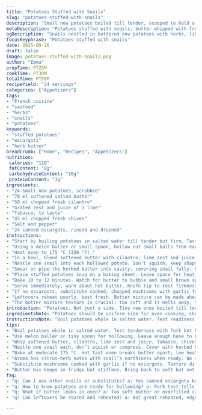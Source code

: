 ```yaml
---
title: "Potatoes Stuffed with Snails"
slug: "potatoes-stuffed-with-snails"
description: "Small new potatoes boiled till tender, scooped to hold a snail each. Butter whipped with cilantro, lime zest, lime juice, Tabasco, and chives for punch. Snail nestled in, butter dolloped to seal. Oven finish creates bubbling, sizzling, fragrant bites. Alt cooking time, freshness key. Flexible herbs, some swapped dill and parsley for a twist. Texture contrast potatoes and rich sea aroma from escargots. Savory, bright, spicy. A dish needing sharp knife, steady hand for scooping. Hot steam signals doneness. Patience on the butter mix. Messy, but worth it."
metaDescription: "Potatoes stuffed with snails, butter whipped with fresh herbs, lime zest, and Tabasco. Crispy edges, bubbling butter, earthy, bright, savory bites."
ogDescription: "Snails nestled in buttered new potatoes with herbs, lime, and heat. Watch for bubbling butter, crisp edges, and citrus-herb aroma before serving."
focusKeyphrase: "Potatoes stuffed with snails"
date: 2025-09-26
draft: false
image: potatoes-stuffed-with-snails.png
author: "Emma"
prepTime: PT25M
cookTime: PT30M
totalTime: PT55M
recipeYield: "24 servings"
categories: ["Appetizers"]
tags:
- "French cuisine"
- "seafood"
- "herbs"
- "snails"
- "potatoes"
keywords:
- "stuffed potatoes"
- "escargots"
- "herb butter"
breadcrumb: ["Home", "Recipes", "Appetizers"]
nutrition: 
 calories: "120"
 fatContent: "8g"
 carbohydrateContent: "10g"
 proteinContent: "3g"
ingredients:
- "24 small new potatoes, scrubbed"
- "70 ml softened salted butter"
- "50 ml chopped fresh cilantro"
- "Grated zest and juice of 1 lime"
- "Tabasco, to taste"
- "45 ml chopped fresh chives"
- "Salt and pepper"
- "24 canned escargots, rinsed and drained"
instructions:
- "Start by boiling potatoes in salted water till tender but firm. Tactile test with fork. Not mushy. Cool enough to handle but still warm."
- "Using a melon baller or small spoon, hollow out small balls from each. Leave base stable by cutting a thin slice if rolling. Important or they tip during bake."
- "Heat oven to 175 °C (350 °F)."
- "In a bowl, blend softened butter with cilantro, lime zest and juice, Tabasco, chives. Whisk till whip consistency, soft but holds shape. Salt and pepper well."
- "Nestle one snail into each hollowed potato. Don’t squish, keep shape intact."
- "Smear or pipe the herbed butter into cavity, covering snail fully. Pat down to seal and stop butter from leaking during bake."
- "Place stuffed potatoes snug on a baking sheet. Leave space for heat circulation."
- "Bake 10 to 12 minutes. Watch for butter to bubble and small brown spots on edges of potatoes. Aroma will shift—citrus-herb notes join the snail’s earthiness."
- "Serve immediately, warn about hot butter. Knife tip to test firmness and bubbling butter inside."
- "If no escargots, substitute cooked, chopped mushrooms with garlic for earthy substitute. If lime missing, lemon zest or a splash of white wine vinegar adds acidity."
- "Leftovers reheat poorly, best fresh. Butter mixture can be made ahead, but add Tabasco just before filling or it can overwhelm."
- "The butter mixture texture is crucial: too soft and it melts away, too firm and it won’t spread, splattering the oven."
introduction: "Potatoes. Not just a side. Tiny new ones boiled till tender but still intact. Scoop out little spaces. Snails? Not your everyday bite but earthy, rich, a little wild. Butter—not plain. Whipped with fresh herbs, citrus zing, a kick of heat. Past tries—too much butter floods, hides the snail. Timing’s everything. I learned to watch for butter bubbling, that golden crust forming. Lime is a game changer, bright cutting through fat. Tabasco adds punch but don’t overdo it—a whisper. Scooping takes patience, don’t rip potato. Oven is a soft roar; steam rising, scents mingling. Texture contrast, biting into crispy edges, soft buttery center, surprise in every mouthful. Hope you dare."
ingredientsNote: "Potatoes should be uniform size for even cooking, choose new potatoes with thin skins—no peeling needed, just washing. Butter must be softened, not melted, to whip smoothly with herbs. Cilantro can be swapped with fresh parsley or dill if preferred, though it changes flavor profile. Lime zest and juice critical, don’t skip or replace blindly; lemon can work but alters brightness. Tabasco—or any chili sauce—adjust heat levels carefully. Escargots usually canned, well rinsed to remove preservatives and brine. If unavailable, coarse chopped sautéed mushrooms with garlic can mimic chewy texture with earthiness. Chives add delicate onion scent; green onions could substitute but tougher texture. Salt and pepper balance all flavors, add last. Preparing butter mix first helps bring flavors together. Store unused butter mixture covered in fridge, it firm but holds flavor."
instructionsNote: "Boil potatoes whole in salted water. Test readiness by inserting a fork—it should meet resistance without crumbling. Cooling before scooping makes handling easier; hot potatoes will break. Use a melon baller or small spoon for scooping, gentle pressure to avoid tearing skin or base. Making the base stable with a thin slice ensures the potatoes won’t roll, crucial for even cooking. Oven temperature set medium to allow butter to melt slowly; too hot and butter separates and burns, too low and potatoes dry out. Whip butter and herbs into smooth consistency; it should hold shape yet spreadable. Filling potato cavity correctly is key—too little butter and snail dries, too much and it spills. Baking time is approximate; rely on visual clues—the butter should bubble slightly and potatoes show slight golden tinge or crisp edges. Aroma cues tell when flavors meld; citrus-herb notes signal readiness. Serve immediately; butter will re-solidify on cooling, losing charm. Leftovers reheat poorly; better to prepare fresh. Experimented with adding garlic in butter; strong flavor can overpower the snail, so used sparingly. Overall, patience with each step yields more satisfying bite."
tips:
- "Boil potatoes whole in salted water. Test tenderness with fork but keep firm. Overcooked means mushy, impossible to hollow. Cool enough before scooping, hot breaks skin, cold is harder to hollow."
- "Use melon baller or tiny spoon for hollowing. Leave enough base to keep potato stable or slice thinly on bottom. Otherwise potatoes roll during bake, ruin presentation and uneven cooking."
- "Whip softened butter, cilantro, lime zest and juice, Tabasco, chives till soft peaks form. Salt and pepper well. Butter must not be melted or it won’t whip well. Texture critical to fill cavity without leaking."
- "Nestle one snail each, don’t squish or compress. Cover with herbed butter, pat down firmly to seal. Butter stops snail drying and leaking. Overfill butter and it drips and burns in oven."
- "Bake at moderate 175 °C. Hot fast oven breaks butter apart; low heat dries potatoes. Watch closely for subtle bubbles around edges, tiny brown spots on potato rims signal doneness."
- "Aroma has citrus-herb notes with snail’s earthiness when ready. No smell means underbaked; burned smell means too long. Butter bubbling is your timer, watch it shift from quiet melting to gentle boil."
- "Substitute mushrooms cooked with garlic if no escargots. Texture different but earthy flavor close. Lime can be lemon zest or white wine vinegar splash but brightness changes, adjust Tabasco accordingly."
- "Butter mix keeps in fridge but stiffens. Bring back to soft but not melted before filling. Add Tabasco last to avoid overwhelming heat. Leftovers reheat poorly; best eaten fresh for crisp edges and bubbling center."
faq:
- "q: Can I use other snails or substitutes? a: Yes canned escargots best but if not use sauteed chopped mushrooms with garlic. Different texture but close earthiness. Fresh snails need cleaning, long prep."
- "q: How to know potatoes are ready for hollowing? a: Fork test tells softness but still firm. Overcooked means breaks apart when scooped. Cool potatoes before scoop; hot breaks skin and base."
- "q: What if butter leaks in oven? a: Too soft butter or overfilled cavity. Whip till holds shape but spreadable. Pat butter down to seal snail and stop leaking. Oven too hot dries or burns butter too."
- "q: Can leftovers be stored and reheated? a: Not great reheated, edges get soggy or dry. Store butter mix covered separately in fridge for few days. Prepare fresh, fill just before oven for best texture."

---
```

